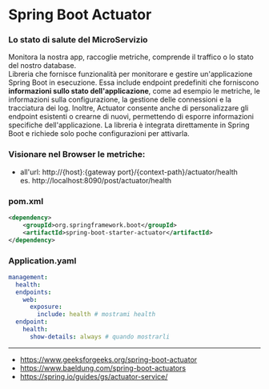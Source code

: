 # Spring Boot Actuator
### Lo stato di salute del MicroServizio
Monitora la nostra app, raccoglie metriche, comprende il traffico o lo stato del nostro database.  
Libreria che fornisce funzionalità per monitorare e gestire un'applicazione Spring Boot in esecuzione. Essa include endpoint predefiniti che forniscono **informazioni sullo stato dell'applicazione**, come ad esempio le metriche, le informazioni sulla configurazione, la gestione delle connessioni e la tracciatura dei log. Inoltre, Actuator consente anche di personalizzare gli endpoint esistenti o crearne di nuovi, permettendo di esporre informazioni specifiche dell'applicazione. La libreria è integrata direttamente in Spring Boot e richiede solo poche configurazioni per attivarla.

### Visionare nel Browser le metriche:
- all'url:   http://{host}:{gateway port}/{context-path}/actuator/health  
    es. http://localhost:8090/post/actuator/health

### pom.xml
```xml
<dependency>
    <groupId>org.springframework.boot</groupId>
    <artifactId>spring-boot-starter-actuator</artifactId>
</dependency>
```

### Application.yaml
```yaml
management:
  health:
  endpoints:
    web:
      exposure:
        include: health # mostrami health
  endpoint:
    health:
      show-details: always # quando mostrarli
```


---
- https://www.geeksforgeeks.org/spring-boot-actuator
- https://www.baeldung.com/spring-boot-actuators
- https://spring.io/guides/gs/actuator-service/